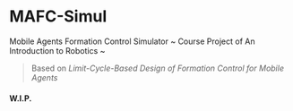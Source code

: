 # MAFC-Simul
 Mobile Agents Formation Control Simulator ~ Course Project of An Introduction to Robotics ~

> Based on *Limit-Cycle-Based Design of Formation Control for Mobile Agents*

#### W.I.P.